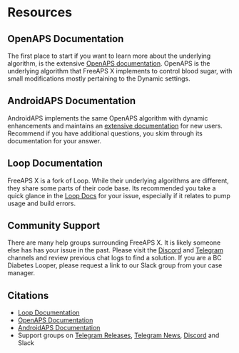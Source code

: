 # Resources

## OpenAPS Documentation
The first place to start if you want to learn more about the underlying algorithm, is the extensive [OpenAPS documentation](https://openaps.readthedocs.io/). OpenAPS is the underlying algorithm that FreeAPS X implements to control blood sugar, with small modifications mostly pertaining to the Dynamic settings. 

## AndroidAPS Documentation
AndroidAPS implements the same OpenAPS algorithm with dynamic enhancements and maintains an [extensive documentation](https://androidaps.readthedocs.io/) for new users. Recommend if you have additional questions, you skim through its documentation for your answer.

## Loop Documentation
FreeAPS X is a fork of Loop. While their underlying algorithms are different, they share some parts of their code base. Its recommended you take a quick glance in the [Loop Docs](https://loopkit.github.io/loopdocs/) for your issue, especially if it relates to pump usage and build errors.

## Community Support
There are many help groups surrounding FreeAPS X. It is likely someone else has has your issue in the past. Please visit the [Discord](https://discord.gg/32VCtN3tMF) and [Telegram](https://t.me/s/FreeAPSX_News) channels and review previous chat logs to find a solution. If you are a BC Diabetes Looper, please request a link to our Slack group from your case manager.

## Citations
- <a href="https://loopkit.github.io/loopdocs/">Loop Documentation</a>
- <a href="https://openaps.readthedocs.io/">OpenAPS Documentation</a>
- <a href="https://androidaps.readthedocs.io/">AndroidAPS Documentation</a>
- Support groups on <a href="https://t.me/s/FreeAPSX_News">Telegram Releases</a>, <a href="https://t.me/FreeAPSX_Eng">Telegram News</a>, <a href="https://discord.gg/32VCtN3tMF">Discord</a> and Slack